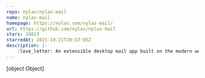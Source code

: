 ```yaml
---
repo: nylas/nylas-mail
name: nylas-mail
homepage: https://nylas.com/nylas-mail/
url: https://github.com/nylas/nylas-mail
stars: 24813
starredAt: 2015-10-21T20:57:05Z
description: |-
    :love_letter: An extensible desktop mail app built on the modern web.  Forks welcome!
---
```


[object Object]
